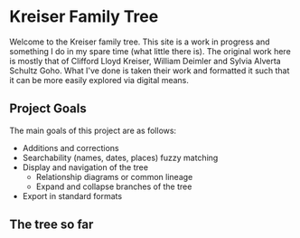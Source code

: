 # Kreiser Family Tree

Welcome to the Kreiser family tree. This site is a work in progress and something I do in my spare time (what little there is). The original work here is mostly that of Clifford Lloyd Kreiser, William Deimler and Sylvia Alverta Schultz Goho. What I've done is taken their work and formatted it such that it can be more easily explored via digital means.

## Project Goals

The main goals of this project are as follows:

 * Additions and corrections
 * Searchability (names, dates, places) fuzzy matching
 * Display and navigation of the tree
   * Relationship diagrams or common lineage
   * Expand and collapse branches of the tree
 * Export in standard formats

## The tree so far


